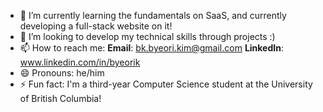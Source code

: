 





- 🌱 I’m currently learning the fundamentals on SaaS, and currently developing a full-stack website on it!
- 👯 I’m looking to develop my technical skills through projects :)
- 📫 How to reach me: **Email**: bk.byeori.kim@gmail.com **LinkedIn**: www.linkedin.com/in/byeorik
- 😄 Pronouns: he/him
- ⚡ Fun fact: I'm a third-year Computer Science student at the University of British Columbia!

